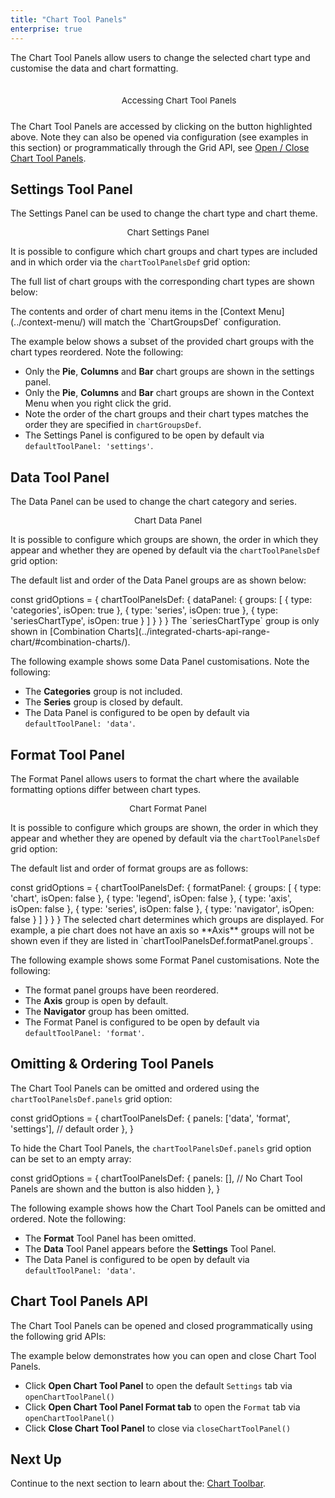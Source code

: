 ```yaml
---
title: "Chart Tool Panels"
enterprise: true
---
```


The Chart Tool Panels allow users to change the selected chart type and customise the data and chart formatting. 

<div style="display: flex; margin-bottom: 25px; margin-top: 25px; margin-left: 35px">
    <figure style="flex: 3; margin: 0;">
        <image-caption src="integrated-charts-chart-tool-panels/resources/chart-tool-panels.png" alt="Open Chart Tool Panels with button to close it on the middle left of the panels" constrained="true" centered="true"></image-caption>
        <figcaption style="text-align: center; font-size: 0.85rem; margin-top: 10px;">Accessing Chart Tool Panels</figcaption>
    </figure>
</div>

The Chart Tool Panels are accessed by clicking on the button highlighted above. Note they can also be opened 
via configuration (see examples in this section) or programmatically through the Grid API, see [Open / Close Chart Tool Panels](/integrated-charts-api-chart-tool-panel/#opening-and-closing-the-chart-tool-panel-via-grid-api/).

## Settings Tool Panel

The Settings Panel can be used to change the chart type and chart theme.

<figure style="flex: 3;">
    <image-caption src="integrated-charts-chart-tool-panels/resources/settings-panel.png" alt="Chart Settings Panel"  constrained="true" centered="true"></image-caption>
    <figcaption style="text-align: center; font-size: 0.85rem; margin-top: 10px;">Chart Settings Panel</figcaption>
</figure>

It is possible to configure which chart groups and chart types are included and in which order via the `chartToolPanelsDef` grid option: 

<api-documentation source='grid-options/properties.json' section='charts' names='["chartToolPanelsDef"]' ></api-documentation>

The full list of chart groups with the corresponding chart types are shown below:

<interface-documentation interfaceName="ChartGroupsDef" config='{"description":"", "asCode":true, "lineBetweenProps": false}'></interface-documentation>

<note>
The contents and order of chart menu items in the [Context Menu](../context-menu/) will match the `ChartGroupsDef` configuration.
</note>

The example below shows a subset of the provided chart groups with the chart types reordered. Note the following:

* Only the **Pie**, **Columns** and **Bar** chart groups are shown in the settings panel.
* Only the **Pie**, **Columns** and **Bar** chart groups are shown in the Context Menu when you right click the grid.
* Note the order of the chart groups and their chart types matches the order they are specified in `chartGroupsDef`.
* The Settings Panel is configured to be open by default via `defaultToolPanel: 'settings'`.

<grid-example title='Settings Tool Panel Customisation' name='settings-panel-customisation' type='generated' options='{ "enterprise": true, "modules": ["clientside", "menu", "charts"] }'></grid-example>

## Data Tool Panel

The Data Panel can be used to change the chart category and series.

<figure style="flex: 3;">
    <image-caption src="integrated-charts-chart-tool-panels/resources/data-panel.png" alt="Chart Data Panel" maxWidth="90%" constrained="true" centered="true"></image-caption>
    <figcaption style="text-align: center; font-size: 0.85rem; margin-top: 10px;">Chart Data Panel</figcaption>
</figure>

It is possible to configure which groups are shown, the order in which they appear and whether they are opened by default via the `chartToolPanelsDef` grid option:

<api-documentation source='grid-options/properties.json' section='charts' names='["chartToolPanelsDef"]' ></api-documentation>

The default list and order of the Data Panel groups are as shown below:

<snippet>
const gridOptions = {
    chartToolPanelsDef: {
        dataPanel: {
            groups: [
                { type: 'categories', isOpen: true },
                { type: 'series', isOpen: true },
                { type: 'seriesChartType', isOpen: true }
            ]
        }
    }
}
</snippet>

<note>
The `seriesChartType` group is only shown in [Combination Charts](../integrated-charts-api-range-chart/#combination-charts/).
</note>

The following example shows some Data Panel customisations. Note the following:

* The **Categories** group is not included.
* The **Series** group is closed by default.
* The Data Panel is configured to be open by default via `defaultToolPanel: 'data'`.

<grid-example title='Data Tool Panel Customisation' name='data-panel-customisation' type='generated' options='{ "enterprise": true, "modules": ["clientside", "menu", "charts"] }'></grid-example>

## Format Tool Panel

The Format Panel allows users to format the chart where the available formatting options differ between chart types.

<figure style="flex: 3;">
    <image-caption src="integrated-charts-chart-tool-panels/resources/format-panel.png" alt="Chart Format Panel" maxWidth="90%" constrained="true" centered="true"></image-caption>
    <figcaption style="text-align: center; font-size: 0.85rem; margin-top: 10px;">Chart Format Panel</figcaption>
</figure>

It is possible to configure which groups are shown, the order in which they appear and whether they are opened by default via the `chartToolPanelsDef` grid option:

<api-documentation source='grid-options/properties.json' section='charts' names='["chartToolPanelsDef"]' ></api-documentation>

The default list and order of format groups are as follows:

<snippet>
const gridOptions = {
    chartToolPanelsDef: {
        formatPanel: {
            groups: [
                { type: 'chart', isOpen: false },
                { type: 'legend', isOpen: false },
                { type: 'axis', isOpen: false },
                { type: 'series', isOpen: false },
                { type: 'navigator', isOpen: false }
            ]
        }
    }
}
</snippet>

<note>
The selected chart determines which groups are displayed. For example, a pie chart does not have an axis so **Axis** groups will not be shown even if they are listed in `chartToolPanelsDef.formatPanel.groups`.
</note>

The following example shows some Format Panel customisations. Note the following:

* The format panel groups have been reordered.
* The **Axis** group is open by default.
* The **Navigator** group has been omitted.
* The Format Panel is configured to be open by default via `defaultToolPanel: 'format'`.

<grid-example title='Format Tool Panel Customisation' name='format-panel-customisation' type='generated' options='{ "enterprise": true, "modules": ["clientside", "menu", "charts"] }'></grid-example>

## Omitting & Ordering Tool Panels 

The Chart Tool Panels can be omitted and ordered using the `chartToolPanelsDef.panels` grid option:

<snippet>
const gridOptions = {
    chartToolPanelsDef: {
        panels: ['data', 'format', 'settings'], // default order
    },
}
</snippet>

To hide the Chart Tool Panels, the `chartToolPanelsDef.panels` grid option can be set to an empty array:

<snippet>
const gridOptions = {
    chartToolPanelsDef: {
        panels: [], // No Chart Tool Panels are shown and the button is also hidden
    },
}
</snippet>

The following example shows how the Chart Tool Panels can be omitted and ordered. Note the following:

* The **Format** Tool Panel has been omitted.
* The **Data** Tool Panel appears before the **Settings** Tool Panel.
* The Data Panel is configured to be open by default via `defaultToolPanel: 'data'`.

<grid-example title='Omitting & Ordering Tool Panels' name='omitting-ordering-tool-panels' type='generated' options='{ "enterprise": true, "modules": ["clientside", "menu", "charts"] }'></grid-example>

## Chart Tool Panels API

The Chart Tool Panels can be opened and closed programmatically using the following grid APIs:

<api-documentation source='grid-api/api.json' section='charts' names='["openChartToolPanel", "closeChartToolPanel"]'></api-documentation>

The example below demonstrates how you can open and close Chart Tool Panels.

- Click **Open Chart Tool Panel** to open the default `Settings` tab via `openChartToolPanel()`
- Click **Open Chart Tool Panel Format tab** to open the `Format` tab via `openChartToolPanel()`
- Click **Close Chart Tool Panel** to close via `closeChartToolPanel()`

<grid-example title='Open/Close Chart Tool Panel' name='chart-tool-panel-api' type='generated' options='{ "exampleHeight": 800, "enterprise": true, "modules": ["clientside", "menu", "charts"], "myGridReference": 1 }'></grid-example>

## Next Up

Continue to the next section to learn about the: [Chart Toolbar](/integrated-charts-toolbar/).
